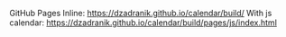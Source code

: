 GitHub Pages
Inline: https://dzadranik.github.io/calendar/build/
With js calendar: https://dzadranik.github.io/calendar/build/pages/js/index.html
